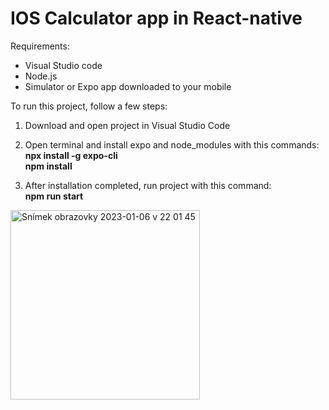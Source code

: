 # IOS Calculator app in React-native

Requirements: 
- Visual Studio code
- Node.js
- Simulator or Expo app downloaded to your mobile

To run this project, follow a few steps:

1. Download and open project in Visual Studio Code

2. Open terminal and install expo and node_modules with this commands: <br />
<strong> npx install -g expo-cli </strong> <br />
<strong> npm install </strong>

3. After installation completed, run project with this command: <br />
<strong>npm run start</strong>

<img width="303" alt="Snímek obrazovky 2023-01-06 v 22 01 45" src="https://user-images.githubusercontent.com/85417606/211099370-1bb63fcd-279e-40d4-b9af-82790e022078.png">
